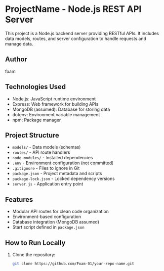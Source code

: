 # ProjectName - Node.js REST API Server

This project is a Node.js backend server providing RESTful APIs. It includes data models, routes, and server configuration to handle requests and manage data.

## Author

foam



## Technologies Used

- Node.js: JavaScript runtime environment  
- Express: Web framework for building APIs  
- MongoDB (assumed): Database for storing data  
- dotenv: Environment variable management  
- npm: Package manager  

## Project Structure

- `models/` - Data models (schemas)  
- `routes/` - API route handlers  
- `node_modules/` - Installed dependencies  
- `.env` - Environment configuration (not committed)  
- `.gitignore` - Files to ignore in Git  
- `package.json` - Project metadata and scripts  
- `package-lock.json` - Locked dependency versions  
- `server.js` - Application entry point  

## Features

- Modular API routes for clean code organization  
- Environment-based configuration  
- Database integration (MongoDB assumed)  
- Start script defined in `package.json`  

## How to Run Locally

1. Clone the repository:

   ```bash
   git clone https://github.com/Foam-01/your-repo-name.git
